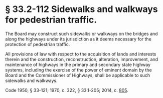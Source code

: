 # § 33.2-112 Sidewalks and walkways for pedestrian traffic.

<p>The Board may construct such sidewalks or walkways on the bridges and along the highways under its jurisdiction as it deems necessary for the protection of pedestrian traffic.</p><p>All provisions of law with respect to the acquisition of lands and interests therein and the construction, reconstruction, alteration, improvement, and maintenance of highways in the primary and secondary state highway systems, including the exercise of the power of eminent domain by the Board and the Commissioner of Highways, shall be applicable to such sidewalks and walkways.</p><p>Code 1950, § 33-121; 1970, c. 322, § 33.1-205; 2014, c. <a href='http://lis.virginia.gov/cgi-bin/legp604.exe?141+ful+CHAP0805'>805</a>.</p>